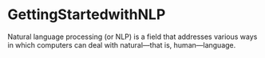 # GettingStartedwithNLP
Natural language processing (or NLP) is a field that addresses various ways in which computers can deal with natural—that is, human—language.

